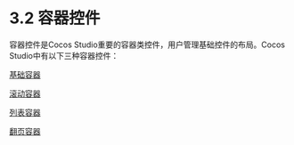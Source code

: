 # 3.2 容器控件


容器控件是Cocos Studio重要的容器类控件，用户管理基础控件的布局。Cocos Studio中有以下三种容器控件：


[基础容器](../panel/zh.md)

[滚动容器](../scrolledview/zh.md)

[列表容器](../listview/zh.md)

[翻页容器](../pageview/zh.md)
